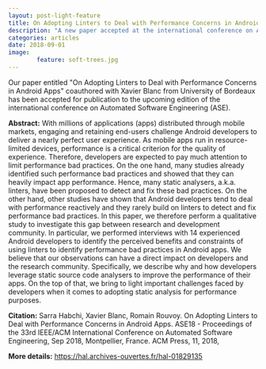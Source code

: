 ```yaml
---
layout: post-light-feature
title: On Adopting Linters to Deal with Performance Concerns in Android Apps
description: "A new paper accepted at the international conference on Automated Software Engineering (ASE)"
categories: articles
date: 2018-09-01
image: 
        feature: soft-trees.jpg
---
```


Our paper entitled "On Adopting Linters to Deal with Performance Concerns in Android Apps" coauthored with Xavier Blanc from University of Bordeaux has been accepted for publication to the upcoming edition of the international conference on Automated Software Engineering (ASE).

**Abstract:** With millions of applications (apps) distributed through mobile markets, engaging and retaining end-users challenge Android developers to deliver a nearly perfect user experience. As mobile apps run in resource-limited devices, performance is a critical criterion for the quality of experience. Therefore, developers are expected to pay much attention to limit performance bad practices. On the one hand, many studies already identified such performance bad practices and showed that they can heavily impact app performance. Hence, many static analysers, a.k.a. linters, have been proposed to detect and fix these bad practices. On the other hand, other studies have shown that Android developers tend to deal with performance reactively and they rarely build on linters to detect and fix performance bad practices. In this paper, we therefore perform a qualitative study to investigate this gap between research and development community. In particular, we performed interviews with 14 experienced Android developers to identify the perceived benefits and constraints of using linters to identify performance bad practices in Android apps. We believe that our observations can have a direct impact on developers and the research community. Specifically, we describe why and how developers leverage static source code analysers to improve the performance of their apps. On the top of that, we bring to light important challenges faced by developers when it comes to adopting static analysis for performance purposes.

**Citation:**
Sarra Habchi, Xavier Blanc, Romain Rouvoy. On Adopting Linters to Deal with Performance Concerns in Android Apps. ASE18 - Proceedings of the 33rd IEEE/ACM International Conference on Automated Software Engineering, Sep 2018, Montpellier, France. ACM Press, 11, 2018, 

**More details:** https://hal.archives-ouvertes.fr/hal-01829135